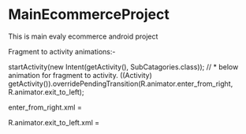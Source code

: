 # MainEcommerceProject
This is main evaly ecommerce android project


Fragment to activity animations:-

 startActivity(new Intent(getActivity(), SubCatagories.class));
//  * below animation for fragment to activity.
((Activity) getActivity()).overridePendingTransition(R.animator.enter_from_right, R.animator.exit_to_left);

enter_from_right.xml = 

<?xml version="1.0" encoding="utf-8"?>
<set xmlns:android="http://schemas.android.com/apk/res/android"
    android:shareInterpolator="false">
    <translate
        android:fromXDelta="100%" android:toXDelta="0%"
        android:fromYDelta="0%" android:toYDelta="0%"
        android:duration="500" />
</set>


R.animator.exit_to_left.xml = 

<?xml version="1.0" encoding="utf-8"?>
<set xmlns:android="http://schemas.android.com/apk/res/android"
    android:shareInterpolator="false">
    <translate
        android:fromXDelta="0%" android:toXDelta="-100%"
        android:fromYDelta="0%" android:toYDelta="0%"
        android:duration="500"/>
</set>
